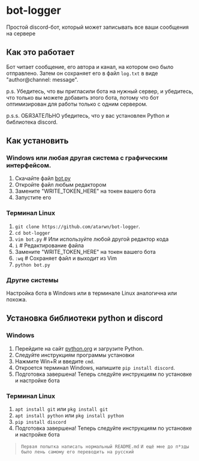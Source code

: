# bot-logger
Простой discord-бот, который может записывать все ваши сообщения на сервере

## Как это работает
Бот читает сообщение, его автора и канал, на котором оно было отправлено. Затем он сохраняет его в файл `log.txt` в виде "author@channel: message".

p.s. Убедитесь, что вы пригласили бота на нужный сервер, и убедитесь, что только вы можете добавить этого бота, потому что бот оптимизирован для работы только с одним сервером.

p.s.s. ОБЯЗАТЕЛЬНО убедитесь, что у вас установлен Python и библиотека discord.
## Как установить
### Windows или любая другая система с графическим интерфейсом.
1. Скачайте файл [bot.py](https://github.com/atarwn/bot-logger/blob/main/bot.py)
2. Откройте файл любым редактором
3. Замените "WRITE_TOKEN_HERE" на токен вашего бота
4. Запустите его
### Терминал Linux
1. `git clone https://github.com/atarwn/bot-logger`.
2. `cd bot-logger`
3. `vim bot.py` # Или используйте любой другой редактор кода
4. `i` # Редактирование файла
5. Замените "WRITE_TOKEN_HERE" на токен вашего бота
6. `:wq` # Сохраняет файл и выходит из Vim
7. `python bot.py`
### Другие системы
Настройка бота в Windows или в терминале Linux аналогична или похожа.
## Установка библиотеки python и discord
### Windows
1. Перейдите на сайт [python.org](https://python.org) и загрузите Python.
2. Следуйте инструкциям программы установки
3. Нажмите Win+R и введите `cmd`.
4. Откроется терминал Windows, напишите `pip install discord`.
5. Подготовка завершена! Теперь следуйте инструкциям по установке и настройке бота
### Терминал Linux
1. `apt install git` или `pkg install git`
2. `apt install python` или `pkg install python`
3. `pip install discord`
4. Подготовка завершена! Теперь следуйте инструкциям по установке и настройке бота

> `Первая попытка написать нормальный README.md`
> `И ещё мне до п*зды было лень самому его переводить на русский`
